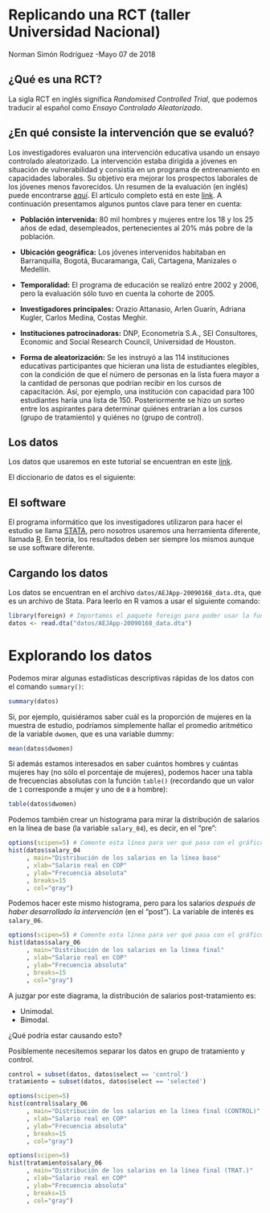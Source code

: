 Replicando una RCT (taller Universidad Nacional)
================
Norman Simón Rodríguez
-Mayo 07 de 2018

¿Qué es una RCT?
----------------

La sigla RCT en inglés significa *Randomised Controlled Trial*, que
podemos traducir al español como *Ensayo Controlado Aleatorizado*.

¿En qué consiste la intervención que se evaluó?
-----------------------------------------------

Los investigadores evaluaron una intervención educativa usando un ensayo
controlado aleatorizado. La intervención estaba dirigida a jóvenes en
situación de vulnerabilidad y consistía en un programa de entrenamiento
en capacidades laborales. Su objetivo era mejorar los prospectos
laborales de los jóvenes menos favorecidos. Un resumen de la evaluación
(en inglés) puede encontrarse
[aquí](https://www.povertyactionlab.org/evaluation/vocational-training-disadvantaged-youth-colombia).
El artículo completo está en este
[link](https://www.povertyactionlab.org/sites/default/files/publications/472%20-%20training%20disadvantaged%20youth%20in%20Colombia%20July2011%20AEA.pdf).
A continuación presentamos algunos puntos clave para tener en cuenta:

-   **Población intervenida:** 80 mil hombres y mujeres entre los 18 y
    los 25 años de edad, desempleados, pertenecientes al 20% más pobre
    de la población.

-   **Ubicación geográfica:** Los jóvenes intervenidos habitaban en
    Barranquilla, Bogotá, Bucaramanga, Cali, Cartagena, Manizales o
    Medellín.

-   **Temporalidad:** El programa de educación se realizó entre 2002 y
    2006, pero la evaluación sólo tuvo en cuenta la cohorte de 2005.

-   **Investigadores principales:** Orazio Attanasio, Arlen Guarín,
    Adriana Kugler, Carlos Medina, Costas Meghir.

-   **Instituciones patrocinadoras:** DNP, Econometría S.A., SEI
    Consultores, Economic and Social Research Council, Universidad de
    Houston.

-   **Forma de aleatorización:** Se les instruyó a las 114 instituciones
    educativas participantes que hicieran una lista de estudiantes
    elegibles, con la condición de que el número de personas en la lista
    fuera mayor a la cantidad de personas que podrían recibir en los
    cursos de capacitación. Así, por ejemplo, una institución con
    capacidad para 100 estudiantes haría una lista de 150.
    Posteriormente se hizo un sorteo entre los aspirantes para
    determinar quiénes entrarían a los cursos (grupo de tratamiento) y
    quiénes no (grupo de control).

Los datos
---------

Los datos que usaremos en este tutorial se encuentran en este
[link](https://www.aeaweb.org/articles?id=10.1257/app.3.3.188).

El diccionario de datos es el siguiente:

El software
-----------

El programa informático que los investigadores utilizaron para hacer el
estudio se llama [STATA](https://www.stata.com/), pero nosotros usaremos
una herramienta diferente, llamada [R](https://www.r-project.org/). En
teoría, los resultados deben ser siempre los mismos aunque se use
software diferente.

Cargando los datos
------------------

Los datos se encuentran en el archivo `datos/AEJApp-20090168_data.dta`,
que es un archivo de Stata. Para leerlo en R vamos a usar el siguiente
comando:

``` r
library(foreign) # Importamos el paquete foreign para poder usar la función read.dta()
datos <- read.dta("datos/AEJApp-20090168_data.dta")
```

Explorando los datos
====================

Podemos mirar algunas estadísticas descriptivas rápidas de los datos con
el comando `summary()`:

``` r
summary(datos)
```

Si, por ejemplo, quisiéramos saber cuál es la proporción de mujeres en
la muestra de estudio, podríamos simplemente hallar el promedio
aritmético de la variable `dwomen`, que es una variable dummy:

``` r
mean(datos$dwomen)
```

Si además estamos interesados en saber cuántos hombres y cuántas mujeres
hay (no sólo el porcentaje de mujeres), podemos hacer una tabla de
frecuencias absolutas con la función `table()` (recordando que un valor
de `1` corresponde a mujer y uno de `0` a hombre):

``` r
table(datos$dwomen)
```

Podemos también crear un histograma para mirar la distribución de
salarios en la línea de base (la variable `salary_04`), es decir, en el
“pre”:

``` r
options(scipen=5) # Comente esta línea para ver qué pasa con el gráfico.
hist(datos$salary_04
     , main="Distribución de los salarios en la línea base"
     , xlab="Salario real en COP"
     , ylab="Frecuencia absoluta"
     , breaks=15
     , col="gray")
```

Podemos hacer este mismo histograma, pero para los salarios *después de
haber desarrollado la intervención* (en el “post”). La variable de
interés es `salary_06`.

``` r
options(scipen=5) # Comente esta línea para ver qué pasa con el gráfico.
hist(datos$salary_06
     , main="Distribución de los salarios en la línea final"
     , xlab="Salario real en COP"
     , ylab="Frecuencia absoluta"
     , breaks=15
     , col="gray")
```

A juzgar por este diagrama, la distribución de salarios post-tratamiento
es:

-   Unimodal.
-   Bimodal.

¿Qué podría estar causando esto?

Posiblemente necesitemos separar los datos en grupo de tratamiento y
control.

``` r
control = subset(datos, datos$select == 'control')
tratamiento = subset(datos, datos$select == 'selected')

options(scipen=5)
hist(control$salary_06
     , main="Distribución de los salarios en la línea final (CONTROL)"
     , xlab="Salario real en COP"
     , ylab="Frecuencia absoluta"
     , breaks=15
     , col="gray")

options(scipen=5)
hist(tratamiento$salary_06
     , main="Distribución de los salarios en la línea final (TRAT.)"
     , xlab="Salario real en COP"
     , ylab="Frecuencia absoluta"
     , breaks=15
     , col="gray")
```
